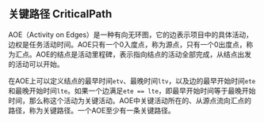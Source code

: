 ## 关键路径 CriticalPath

AOE（Activity on Edges）是一种有向无环图，它的边表示项目中的具体活动，边权是任务活动时间。AOE只有一个0入度点，称为源点，只有一个0出度点，称为汇点。AOE的结点是活动里程碑，表示指向结点的活动全部完成，从结点出发的活动可以开始。

在AOE上可以定义结点的最早时间`etv`、最晚时间`ltv`，以及边的最早开始时间`ete`和最晚开始时间`lte`。如果一个边满足`ete == lte`，即最早开始时间等于最晚开始时间，那么称这个活动为关键活动。AOE中关键活动所在的、从源点流向汇点的路径，称为关键路径。一个AOE至少有一条关键路径。